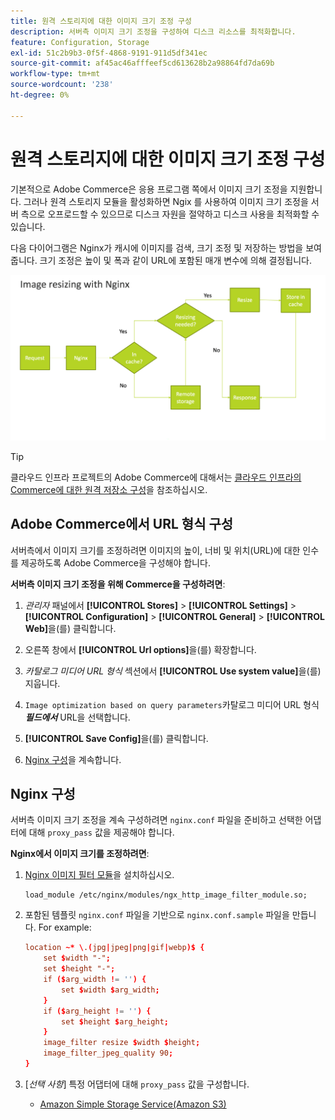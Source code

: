 ```yaml
---
title: 원격 스토리지에 대한 이미지 크기 조정 구성
description: 서버측 이미지 크기 조정을 구성하여 디스크 리소스를 최적화합니다.
feature: Configuration, Storage
exl-id: 51c2b9b3-0f5f-4868-9191-911d5df341ec
source-git-commit: af45ac46afffeef5cd613628b2a98864fd7da69b
workflow-type: tm+mt
source-wordcount: '238'
ht-degree: 0%

---
```


# 원격 스토리지에 대한 이미지 크기 조정 구성

기본적으로 Adobe Commerce은 응용 프로그램 쪽에서 이미지 크기 조정을 지원합니다. 그러나 원격 스토리지 모듈을 활성화하면 Ngix 를 사용하여 이미지 크기 조정을 서버 측으로 오프로드할 수 있으므로 디스크 자원을 절약하고 디스크 사용을 최적화할 수 있습니다.

다음 다이어그램은 Nginx가 캐시에 이미지를 검색, 크기 조정 및 저장하는 방법을 보여 줍니다. 크기 조정은 높이 및 폭과 같이 URL에 포함된 매개 변수에 의해 결정됩니다.

![이미지 크기 조정](../../assets/configuration/remote-storage-nginx-image-resize.png)

>[!TIP]
>
>클라우드 인프라 프로젝트의 Adobe Commerce에 대해서는 [클라우드 인프라의 Commerce에 대한 원격 저장소 구성](cloud-support.md)을 참조하십시오.

## Adobe Commerce에서 URL 형식 구성

서버측에서 이미지 크기를 조정하려면 이미지의 높이, 너비 및 위치(URL)에 대한 인수를 제공하도록 Adobe Commerce을 구성해야 합니다.

**서버측 이미지 크기 조정을 위해 Commerce을 구성하려면**:

1. _관리자_ 패널에서 **[!UICONTROL Stores]** > **[!UICONTROL Settings]** > **[!UICONTROL Configuration]** > **[!UICONTROL General]** > **[!UICONTROL Web]**&#x200B;을(를) 클릭합니다.

1. 오른쪽 창에서 **[!UICONTROL Url options]**&#x200B;을(를) 확장합니다.

1. _카탈로그 미디어 URL 형식_ 섹션에서 **[!UICONTROL Use system value]**&#x200B;을(를) 지웁니다.

1. `Image optimization based on query parameters`카탈로그 미디어 URL 형식&#x200B;**_필드에서_** URL을 선택합니다.

1. **[!UICONTROL Save Config]**&#x200B;을(를) 클릭합니다.

1. [Nginx 구성](#configure-nginx)을 계속합니다.

## Nginx 구성

서버측 이미지 크기 조정을 계속 구성하려면 `nginx.conf` 파일을 준비하고 선택한 어댑터에 대해 `proxy_pass` 값을 제공해야 합니다.

**Nginx에서 이미지 크기를 조정하려면**:

1. [Nginx 이미지 필터 모듈][nginx-module]을 설치하십시오.

   ```shell
   load_module /etc/nginx/modules/ngx_http_image_filter_module.so;
   ```

1. 포함된 템플릿 `nginx.conf` 파일을 기반으로 `nginx.conf.sample` 파일을 만듭니다. For example:

   ```conf
   location ~* \.(jpg|jpeg|png|gif|webp)$ {
       set $width "-";
       set $height "-";
       if ($arg_width != '') {
           set $width $arg_width;
       }
       if ($arg_height != '') {
           set $height $arg_height;
       }
       image_filter resize $width $height;
       image_filter_jpeg_quality 90;
   }
   ```

1. [_선택 사항_] 특정 어댑터에 대해 `proxy_pass` 값을 구성합니다.

   - [Amazon Simple Storage Service(Amazon S3)](remote-storage-aws-s3.md)

<!-- link definitions -->

[nginx-module]: https://nginx.org/en/docs/http/ngx_http_image_filter_module.html
